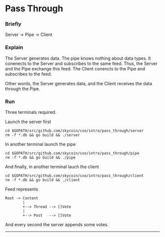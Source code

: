 Pass Through
============


### Briefly

Server -> Pipe -> Client

### Explain

The Server generates data. The pipe knows nothing about data types. It
conenects to the Server and subscribes to the same feed. Thus, the
Server and the Pipe exchange this feed. The Client conencts to the Pipe
and subscribes to the feed.

Other words, the Server generates data, and the Client receives the data
through the Pipe.

### Run

Three terminals required.

Launch the server first
```
cd $GOPATH/src/github.com/skycoin/cxo/intro/pass_through/server
rm -f *.db && go build && ./server
```

In another terminal launch the pipe
```
cd $GOPATH/src/github.com/skycoin/cxo/intro/pass_through/pipe
rm -f *.db && go build && ./pipe
```

And finally, in another terminal lauch the client
```
cd $GOPATH/src/github.com/skycoin/cxo/intro/pass_through/client
rm -f *.db && go build && ./client
```

Feed represents
```
Root -> Content
        |
        +--> Thread --> []Vote
        |
        +--> Post   --> []Vote
```
And every second the server appends some votes.

---
